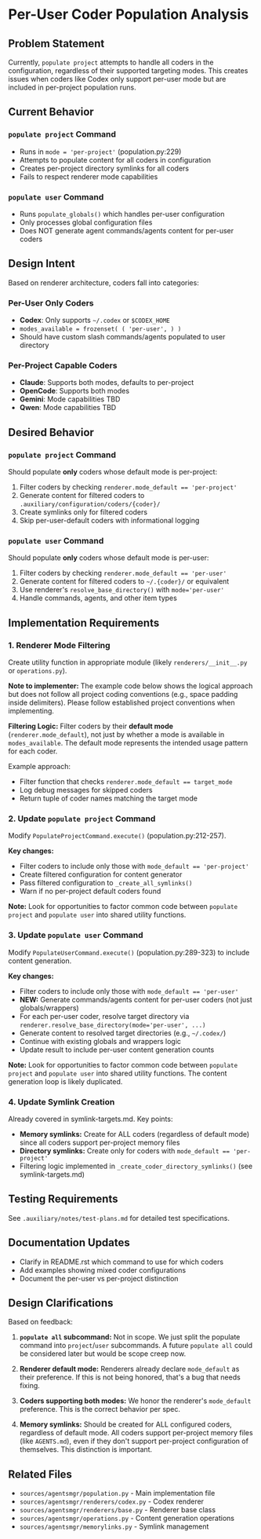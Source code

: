 # Per-User Coder Population Analysis

## Problem Statement

Currently, `populate project` attempts to handle all coders in the configuration, regardless of their supported targeting modes. This creates issues when coders like Codex only support per-user mode but are included in per-project population runs.

## Current Behavior

### `populate project` Command
- Runs in `mode = 'per-project'` (population.py:229)
- Attempts to populate content for all coders in configuration
- Creates per-project directory symlinks for all coders
- Fails to respect renderer mode capabilities

### `populate user` Command
- Runs `populate_globals()` which handles per-user configuration
- Only processes global configuration files
- Does NOT generate agent commands/agents content for per-user coders

## Design Intent

Based on renderer architecture, coders fall into categories:

### Per-User Only Coders
- **Codex**: Only supports `~/.codex` or `$CODEX_HOME`
- `modes_available = frozenset( ( 'per-user', ) )`
- Should have custom slash commands/agents populated to user directory

### Per-Project Capable Coders
- **Claude**: Supports both modes, defaults to per-project
- **OpenCode**: Supports both modes
- **Gemini**: Mode capabilities TBD
- **Qwen**: Mode capabilities TBD

## Desired Behavior

### `populate project` Command
Should populate **only** coders whose default mode is per-project:
1. Filter coders by checking `renderer.mode_default == 'per-project'`
2. Generate content for filtered coders to `.auxiliary/configuration/coders/{coder}/`
3. Create symlinks only for filtered coders
4. Skip per-user-default coders with informational logging

### `populate user` Command
Should populate **only** coders whose default mode is per-user:
1. Filter coders by checking `renderer.mode_default == 'per-user'`
2. Generate content for filtered coders to `~/.{coder}/` or equivalent
3. Use renderer's `resolve_base_directory()` with `mode='per-user'`
4. Handle commands, agents, and other item types

## Implementation Requirements

### 1. Renderer Mode Filtering

Create utility function in appropriate module (likely `renderers/__init__.py` or `operations.py`).

**Note to implementer:** The example code below shows the logical approach but does not follow all project coding conventions (e.g., space padding inside delimiters). Please follow established project conventions when implementing.

**Filtering Logic:** Filter coders by their **default mode** (`renderer.mode_default`), not just by whether a mode is available in `modes_available`. The default mode represents the intended usage pattern for each coder.

Example approach:
- Filter function that checks `renderer.mode_default == target_mode`
- Log debug messages for skipped coders
- Return tuple of coder names matching the target mode

### 2. Update `populate project` Command

Modify `PopulateProjectCommand.execute()` (population.py:212-257).

**Key changes:**
- Filter coders to include only those with `mode_default == 'per-project'`
- Create filtered configuration for content generator
- Pass filtered configuration to `_create_all_symlinks()`
- Warn if no per-project default coders found

**Note:** Look for opportunities to factor common code between `populate project` and `populate user` into shared utility functions.

### 3. Update `populate user` Command

Modify `PopulateUserCommand.execute()` (population.py:289-323) to include content generation.

**Key changes:**
- Filter coders to include only those with `mode_default == 'per-user'`
- **NEW:** Generate commands/agents content for per-user coders (not just globals/wrappers)
- For each per-user coder, resolve target directory via `renderer.resolve_base_directory(mode='per-user', ...)`
- Generate content to resolved target directories (e.g., `~/.codex/`)
- Continue with existing globals and wrappers logic
- Update result to include per-user content generation counts

**Note:** Look for opportunities to factor common code between `populate project` and `populate user` into shared utility functions. The content generation loop is likely duplicated.

### 4. Update Symlink Creation

Already covered in symlink-targets.md. Key points:

- **Memory symlinks:** Create for ALL coders (regardless of default mode) since all coders support per-project memory files
- **Directory symlinks:** Create only for coders with `mode_default == 'per-project'`
- Filtering logic implemented in `_create_coder_directory_symlinks()` (see symlink-targets.md)

## Testing Requirements

See `.auxiliary/notes/test-plans.md` for detailed test specifications.

## Documentation Updates

- Clarify in README.rst which command to use for which coders
- Add examples showing mixed coder configurations
- Document the per-user vs per-project distinction

## Design Clarifications

Based on feedback:

1. **`populate all` subcommand:** Not in scope. We just split the populate command into `project`/`user` subcommands. A future `populate all` could be considered later but would be scope creep now.

2. **Renderer default mode:** Renderers already declare `mode_default` as their preference. If this is not being honored, that's a bug that needs fixing.

3. **Coders supporting both modes:** We honor the renderer's `mode_default` preference. This is the correct behavior per spec.

4. **Memory symlinks:** Should be created for ALL configured coders, regardless of default mode. All coders support per-project memory files (like `AGENTS.md`), even if they don't support per-project configuration of themselves. This distinction is important.

## Related Files

- `sources/agentsmgr/population.py` - Main implementation file
- `sources/agentsmgr/renderers/codex.py` - Codex renderer
- `sources/agentsmgr/renderers/base.py` - Renderer base class
- `sources/agentsmgr/operations.py` - Content generation operations
- `sources/agentsmgr/memorylinks.py` - Symlink management
